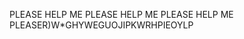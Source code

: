 PLEASE HELP ME PLEASE HELP ME PLEASE HELP ME PLEASER)W*GHYWEGUOJIPKWRHPIEOYLP

<!---
SquigglesYT/SquigglesYT is a ✨ special ✨ repository because its `README.md` (this file) appears on your GitHub profile.
You can click the Preview link to take a look at your changes.
--->
